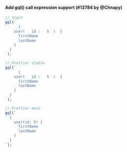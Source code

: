 #### Add gql() call expression support (#13784 by @Chnapy)

<!-- prettier-ignore -->
```jsx
// Input
gql(`
      {
    user(   id :   5  )  {
      firstName
      lastName
    }
  }
`);

// Prettier stable
gql(`
      {
    user(   id :   5  )  {
      firstName
      lastName
    }
  }
`);

// Prettier main
gql(`
  {
    user(id: 5) {
      firstName
      lastName
    }
  }
`);
```

